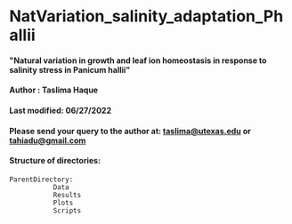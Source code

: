 # NatVariation_salinity_adaptation_Phallii

#### "Natural variation in growth and leaf ion homeostasis in response to salinity stress in Panicum hallii"


#### Author : Taslima Haque                                                                                                 
#### Last modified: 06/27/2022                                                                                        
#### Please send your query to the author at: taslima@utexas.edu or tahiadu@gmail.com   

#### Structure of directories:
```
ParentDirectory:
           Data
           Results
           Plots
           Scripts
```
